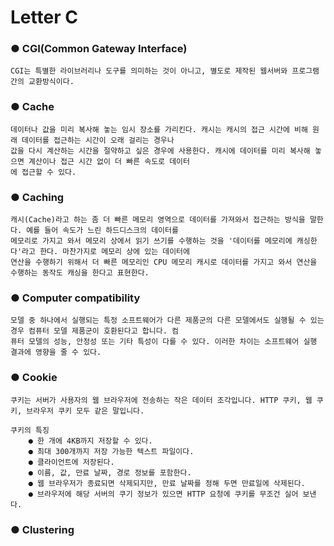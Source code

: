 Letter C
==========

### ● CGI(Common Gateway Interface)
```
CGI는 특별한 라이브러리나 도구를 의미하는 것이 아니고, 별도로 제작된 웹서버와 프로그램간의 교환방식이다. 
```

### ● Cache
```
데이터나 값을 미리 복사해 놓는 임시 장소를 가리킨다. 캐시는 캐시의 접근 시간에 비해 원래 데이터를 접근하는 시간이 오래 걸리는 경우나
값을 다시 계산하는 시간을 절약하고 싶은 경우에 사용한다. 캐시에 데이터를 미리 복사해 놓으면 계산이나 접근 시간 없이 더 빠른 속도로 데이터
에 접근할 수 있다.
```


### ● Caching
```
캐시(Cache)라고 하는 좀 더 빠른 메모리 영역으로 데이터를 가져와서 접근하는 방식을 말한다. 예를 들어 속도가 느린 하드디스크의 데이터를
메모리로 가지고 와서 메모리 상에서 읽기 쓰기를 수행하는 것을 '데이터를 메모리에 캐싱한다'라고 한다. 마찬가지로 메모리 상에 있는 데이터에
연산을 수행하기 위해서 더 빠른 메모리인 CPU 메모리 캐시로 데이터를 가지고 와서 연산을 수행하는 동작도 캐싱을 한다고 표현한다.

```

### ● Computer compatibility
```
모델 중 하나에서 실행되는 특정 소프트웨어가 다른 제품군의 다른 모델에서도 실행될 수 있는 경우 컴퓨터 모델 제품군이 호환된다고 합니다. 컴
퓨터 모델의 성능, 안정성 또는 기타 특성이 다를 수 있다. 이러한 차이는 소프트웨어 실행 결과에 영향을 줄 수 있다.
```

### ● Cookie
```
쿠키는 서버가 사용자의 웹 브라우저에 전송하는 작은 데이터 조각입니다. HTTP 쿠키, 웹 쿠키, 브라우저 쿠키 모두 같은 말입니다.

쿠키의 특징
    ● 한 개에 4KB까지 저장할 수 있다.
    ● 최대 300개까지 저장 가능한 텍스트 파일이다.
    ● 클라이언트에 저장된다.
    ● 이름, 값, 만료 날짜, 경로 정보를 포함한다.
    ● 웹 브라우저가 종료되면 삭제되지만, 만료 날짜를 정해 두면 만료일에 삭제된다.
    ● 브라우저에 해당 서버의 쿠기 정보가 있으면 HTTP 요청에 쿠키를 무조건 실어 보낸다.
```

### ● Clustering

